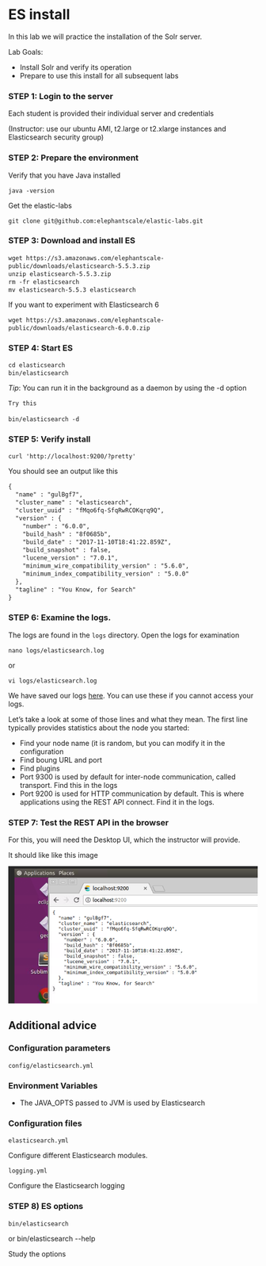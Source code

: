 # ES install

In this lab we will practice the installation of the Solr server.


Lab Goals:

* Install Solr and verify its operation
* Prepare to use this install for all subsequent labs

### STEP 1: Login to the server
 
Each student is provided their individual server and credentials

(Instructor: use our ubuntu AMI, t2.large or t2.xlarge instances and Elasticsearch security group)

### STEP 2: Prepare the environment

Verify that you have Java installed 

    java -version
    
Get the elastic-labs
    
    git clone git@github.com:elephantscale/elastic-labs.git    

### STEP 3: Download and install ES

    wget https://s3.amazonaws.com/elephantscale-public/downloads/elasticsearch-5.5.3.zip    
    unzip elasticsearch-5.5.3.zip
    rm -fr elasticsearch
    mv elasticsearch-5.5.3 elasticsearch

If you want to experiment with Elasticsearch 6
    
    wget https://s3.amazonaws.com/elephantscale-public/downloads/elasticsearch-6.0.0.zip
        
### STEP 4: Start ES

    cd elasticsearch
    bin/elasticsearch 
    
_Tip_: You can run it in the background as a daemon by using the -d option

    Try this
    
    bin/elasticsearch -d
    
### STEP 5: Verify install

    curl 'http://localhost:9200/?pretty'
    
You should see an output like this

    {
      "name" : "gulBgf7",
      "cluster_name" : "elasticsearch",
      "cluster_uuid" : "fMqo6fq-SfqRwRCOKqrq9Q",
      "version" : {
        "number" : "6.0.0",
        "build_hash" : "8f0685b",
        "build_date" : "2017-11-10T18:41:22.859Z",
        "build_snapshot" : false,
        "lucene_version" : "7.0.1",
        "minimum_wire_compatibility_version" : "5.6.0",
        "minimum_index_compatibility_version" : "5.0.0"
      },
      "tagline" : "You Know, for Search"
    }

### STEP 6: Examine the logs.

The logs are found in the `logs` directory. Open the logs for examination

    nano logs/elasticsearch.log
    
or

    vi logs/elasticsearch.log
            
We have saved our logs [here](elasticsearch.log). You can use these if you cannot access
your logs.
 
Let’s take a look at some of those lines and what they mean.
The first line typically provides statistics about the node you started:

* Find your node name (it is random, but you can modify it in the configuration
* Find boung URL and port
* Find plugins
* Port 9300 is used by default for inter-node communication, called transport. Find this in the logs
* Port 9200 is used for HTTP communication by default. This is where applications
  using the REST API connect. Find it in the logs.

### STEP 7: Test the REST API in the browser

For this, you will need the Desktop UI, which the instructor will provide.

It should like like this image

![alt text](http-test.png)  

## Additional advice

### Configuration parameters

    config/elasticsearch.yml

### Environment Variables

* The JAVA_OPTS passed to JVM is used by Elasticsearch

### Configuration files

    elasticsearch.yml

Configure different Elasticsearch modules.

    logging.yml
    
Configure the Elasticsearch logging
    
### STEP 8) ES options

    bin/elasticsearch 
or
    bin/elasticsearch --help
    
Study the options




